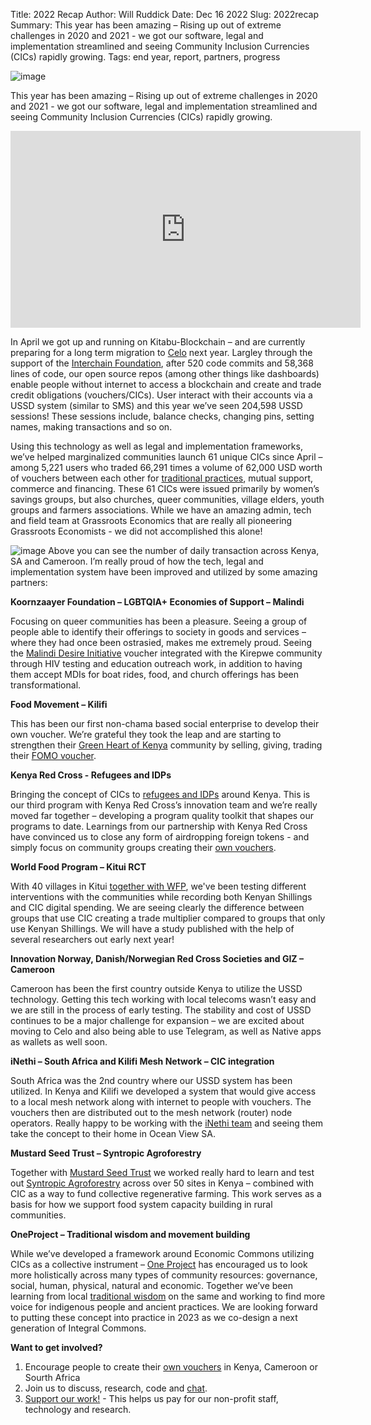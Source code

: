 Title: 2022 Recap
Author: Will Ruddick
Date: Dec 16 2022
Slug: 2022recap
Summary: This year has been amazing – Rising up out of extreme challenges in 2020 and 2021 - we got our software, legal and implementation streamlined and seeing Community Inclusion Currencies (CICs) rapidly growing.
Tags: end year, report, partners, progress

![image](images/blog/2022recap1.webp)

This year has been amazing – Rising up out of extreme challenges in 2020 and 2021 - we got our software, legal and implementation streamlined and seeing Community Inclusion Currencies (CICs) rapidly growing.

<iframe width="560" height="315" src="https://www.youtube.com/embed/BNJoBpHxTjA" title="YouTube video player" frameborder="0" allow="accelerometer; autoplay; clipboard-write; encrypted-media; gyroscope; picture-in-picture" allowfullscreen></iframe>

In April we got up and running on Kitabu-Blockchain – and are currently preparing for a long term migration to [Celo](https://grassecon.org/celo-ge) next year. Largley through the support of the [Interchain Foundation](https://interchain.io/), after 520 code commits and 58,368 lines of code, our open source repos (among other things like dashboards) enable people without internet to access a blockchain and create and trade credit obligations (vouchers/CICs). User interact with their accounts via a USSD system (similar to SMS) and this year we’ve seen 204,598 USSD sessions! These sessions include, balance checks, changing pins, setting names, making transactions and so on.

Using this technology as well as legal and implementation frameworks, we’ve helped marginalized communities launch 61 unique CICs since April – among 5,221 users who traded 66,291 times a volume of 62,000 USD worth of vouchers between each other for [traditional practices](https://www.grassrootseconomics.org/mweria), mutual support, commerce and financing. These 61 CICs were issued primarily by women’s savings groups, but also churches, queer communities, village elders, youth groups and farmers associations. While we have an amazing admin, tech and field team at Grassroots Economics that are really all pioneering Grassroots Economists - we did not accomplished this alone!

![image](images/blog/2022recap2.webp)
Above you can see the number of daily transaction across Kenya, SA and Cameroon. I’m really proud of how the tech, legal and implementation system have been improved and utilized by some amazing partners:

**Koornzaayer Foundation – LGBTQIA+ Economies of Support – Malindi**

Focusing on queer communities has been a pleasure. Seeing a group of people able to identify their offerings to society in goods and services – where they had once been ostrasied, makes me extremely proud. Seeing the [Malindi Desire Initiative](https://grassecon.org/lgbtqi) voucher integrated with the Kirepwe community through HIV testing and education outreach work, in addition to having them accept MDIs for boat rides, food, and church offerings has been transformational.

**Food Movement – Kilifi**

This has been our first non-chama based social enterprise to develop their own voucher. We’re grateful they took the leap and are starting to strengthen their [Green Heart of Kenya](https://www.greenheartofkenya.com/) community by selling, giving, trading their [FOMO voucher](https://www.instagram.com/the.food.movement/?hl=en).

**Kenya Red Cross - Refugees and IDPs**

Bringing the concept of CICs to [refugees and IDPs](https://twitter.com/icha_krc/status/1598643609770856450) around Kenya. This is our third program with Kenya Red Cross’s innovation team and we’re really moved far together – developing a program quality toolkit that shapes our programs to date. Learnings from our partnership with Kenya Red Cross have convinced us to close any form of airdropping foreign tokens - and simply focus on community groups creating their [own vouchers](https://forms.gle/tFtJDPf4D4x5a3Cd7).

**World Food Program – Kitui RCT**

With 40 villages in Kitui [together with WFP](https://innovation.wfp.org/project/community-inclusion-currencies), we've been testing different interventions with the communities while recording both Kenyan Shillings and CIC digital spending. We are seeing clearly the difference between groups that use CIC creating a trade multiplier compared to groups that only use Kenyan Shillings. We will have a study published with the help of several researchers out early next year!

**Innovation Norway, Danish/Norwegian Red Cross Societies and GIZ – Cameroon**

Cameroon has been the first country outside Kenya to utilize the USSD technology. Getting this tech working with local telecoms wasn’t easy and we are still in the process of early testing. The stability and cost of USSD continues to be a major challenge for expansion – we are excited about moving to Celo and also being able to use Telegram, as well as Native apps as wallets as well soon.

**iNethi – South Africa and Kilifi Mesh Network – CIC integration**

South Africa was the 2nd country where our USSD system has been utilized. In Kenya and Kilifi we developed a system that would give access to a local mesh network along with internet to people with vouchers. The vouchers then are distributed out to the mesh network (router) node operators. Really happy to be working with the [iNethi team](https://www.inethi.org.za) and seeing them take the concept to their home in Ocean View SA.

**Mustard Seed Trust – Syntropic Agroforestry**

Together with [Mustard Seed Trust](https://www.mustardseedtrust.org) we worked really hard to learn and test out [Syntropic Agroforestry](https://docs.google.com/presentation/d/1sEMaaYPKj5nHGjdW5oJBlIMH_E_YbT4HUrId5jduZcc/edit?usp=sharing) across over 50 sites in Kenya – combined with CIC as a way to fund collective regenerative farming. This work serves as a basis for how we support food system capacity building in rural communities.  

**OneProject – Traditional wisdom and movement building**

While we’ve developed a framework around Economic Commons utilizing CICs as a collective instrument – [One Project](https://oneproject.org) has encouraged us to look more holistically across many types of community resources: governance, social, human, physical, natural and economic. Together we’ve been learning from local [traditional wisdom](https://www.grassrootseconomics.org/mweria) on the same and working to find more voice for indigenous people and ancient practices. We are looking forward to putting these concept into practice in 2023 as we co-design a next generation of Integral Commons.

**Want to get involved?**

1. Encourage people to create their [own vouchers](https://forms.gle/tFtJDPf4D4x5a3Cd7) in Kenya, Cameroon or Sourth Africa
2. Join us to discuss, research, code and [chat](https://discord.gg/9VmmyBjYc3).
3. [Support our work!](https://giveth.io/project/grassroots-economics-community-currency) - This helps us pay for our non-profit staff, technology and research. 
